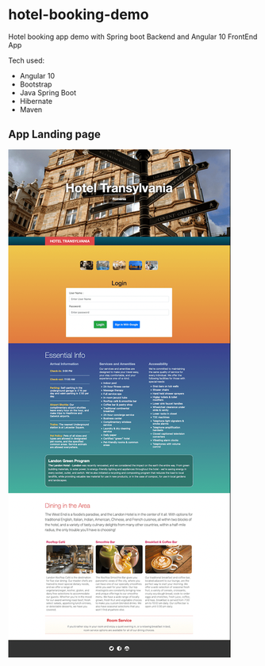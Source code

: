 # hotel-booking-demo
Hotel booking app demo with Spring boot Backend and Angular 10 FrontEnd App

Tech used:
- Angular 10
- Bootstrap
- Java Spring Boot
- Hibernate
- Maven

## App Landing page
![App Landing page](hotel-booking-app-screenshot-min.png)
